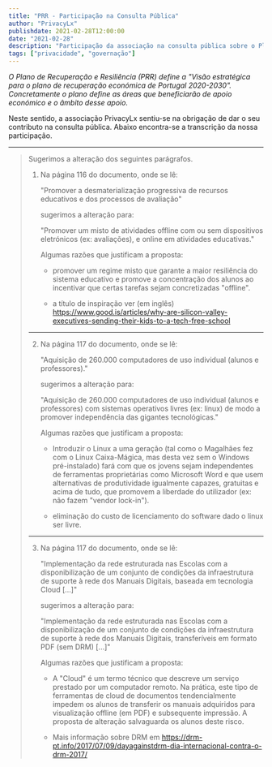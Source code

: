 ```yaml
---
title: "PRR - Participação na Consulta Pública"
author: "PrivacyLx"
publishdate: 2021-02-28T12:00:00
date: "2021-02-28"
description: "Participação da associação na consulta pública sobre o Plano de Recuperação e Resiliência (PRR) do Governo Português."
tags: ["privacidade", "governação"]
---
```


*O Plano de Recuperação e Resiliência (PRR) define a "Visão
estratégica para o plano de recuperação económica de Portugal
2020-2030". Concretamente o plano define as áreas que beneficiarão de
apoio económico e o âmbito desse apoio.*

Neste sentido, a associação PrivacyLx sentiu-se na obrigação de dar o
seu contributo na consulta pública. Abaixo encontra-se a transcrição
da nossa participação.

---

> Sugerimos a alteração dos seguintes parágrafos. 
>
> 1) Na página 116 do documento, onde se lê: 
> 
>    "Promover a desmaterialização progressiva de recursos educativos e dos processos de avaliação"
>
>    sugerimos a alteração para: 
>
>     "Promover um misto de atividades offline com ou sem dispositivos eletrónicos (ex: avaliações), e online em atividades educativas."
>
>    Algumas razões que justificam a proposta:
>     - promover um regime misto que garante a maior resiliência do sistema educativo e promove a concentração dos alunos ao incentivar que certas tarefas sejam concretizadas "offline".
>
>     - a título de inspiração ver (em inglês) https://www.good.is/articles/why-are-silicon-valley-executives-sending-their-kids-to-a-tech-free-school
>
> -------------------------------------------------------------------------------------------------
> 
> 2) Na página 117 do documento, onde se lê: 
> 
>    "Aquisição de 260.000 computadores de uso individual (alunos e professores)."
>
>    sugerimos a alteração para: 
> 
>    "Aquisição de 260.000 computadores de uso individual (alunos e professores) com sistemas operativos livres (ex: linux) de modo a promover independência das gigantes tecnológicas."
> 
>    Algumas razões que justificam a proposta:
>     - Introduzir o Linux a uma geração (tal como o Magalhães fez com o Linux Caixa-Mágica, mas desta vez sem o Windows pré-instalado) fará com que os jovens sejam independentes de ferramentas proprietárias como Microsoft Word e que usem alternativas de produtividade igualmente capazes, gratuitas e acima de tudo, que promovem a liberdade do utilizador (ex: não fazem "vendor lock-in").
>
>    - eliminação do custo de licenciamento do software dado o linux ser livre.
>
> -------------------------------------------------------------------------------------------------
> 
> 3) Na página 117 do documento, onde se lê: 
> 
>    "Implementação da rede estruturada nas Escolas com a disponibilização de um conjunto de  condições  da  infraestrutura  de  suporte  à  rede  dos  Manuais  Digitais,  baseada  em tecnologia Cloud [...]"
> 
>    sugerimos a alteração para: 
> 
>      "Implementação da rede estruturada nas Escolas com a disponibilização de um conjunto de  condições  da  infraestrutura  de  suporte  à  rede  dos  Manuais  Digitais,  transferíveis em formato PDF (sem DRM) [...]"
> 
>    Algumas razões que justificam a proposta:
>     - A "Cloud" é um termo técnico que descreve um serviço prestado por um computador remoto. Na prática, este tipo de ferramentas de cloud de documentos tendencialmente impedem os alunos de transferir os manuais adquiridos para visualização offline (em PDF) e subsequente impressão. A proposta de alteração salvaguarda os alunos deste risco.
>
>     - Mais informação sobre DRM em https://drm-pt.info/2017/07/09/dayagainstdrm-dia-internacional-contra-o-drm-2017/

